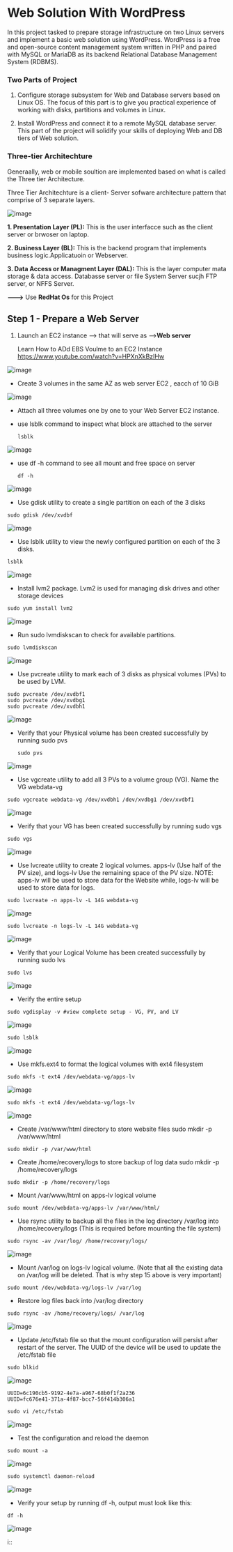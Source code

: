 # Web Solution With WordPress


In this project tasked to prepare storage infrastructure on two Linux servers and implement a basic web solution using WordPress. WordPress is a free and open-source content management system written in PHP and paired with MySQL or MariaDB as its backend Relational Database Management System (RDBMS).


### Two Parts of Project

1. Configure storage subsystem for Web and Database servers based on Linux OS. The focus of this part is to give you practical experience of working with disks, partitions and volumes in Linux.

2. Install WordPress and connect it to a remote MySQL database server. This part of the project will solidify your skills of deploying Web and DB tiers of Web solution.

### Three-tier Architechture

Generaally, web or mobile soultion are implemented based on what is called the Three tier Architecture.

Three Tier Architechture is a client- Server sofware architecture pattern that comprise of 3 separate layers.

![image](https://github.com/user-attachments/assets/3c8f1c84-343c-417d-b61c-3b6bcce7556f)



**1. Presentation Layer (PL):** This is the user interfacce such as the client server or brwoser on laptop.

**2. Business Layer (BL):**  This is the backend program that implements business logic.Applicatuoin or Webserver.

**3. Data Access or Managment Layer (DAL):** This is the layer computer mata storage & data access. Databasse server or file System Server sucjh FTP server, or NFFS Server.


**--->** Use **RedHat Os** for this Project

## Step 1 - Prepare a Web Server
1. Launch an EC2 instance --> that will serve as -->**Web server**

   Learn How to ADd EBS Voulme to an EC2 Instance https://www.youtube.com/watch?v=HPXnXkBzIHw

   
![image](https://github.com/user-attachments/assets/c45e449e-1e3d-4433-bffe-13ec03f36a99)

*    Create 3 volumes in the same AZ as web server EC2 , eacch of 10 GiB

![image](https://github.com/user-attachments/assets/3b65796b-acda-4968-8fb3-5aa5b1071352)

* Attach all three volumes one by one to your Web Server EC2 instance.
* use lsblk command to inspect what block are attached to the server

  ```
  lsblk
  ````
![image](https://github.com/user-attachments/assets/f4002bdc-66a5-468d-bc93-4163f10f65af)


* use df -h command to see all mount and free space on server
  ```
  df -h
  ```
  
![image](https://github.com/user-attachments/assets/90d1a877-d4a0-42f5-a5c7-dac61b30e98d)



* Use gdisk utility to create a single partition on each of the 3 disks
```
sudo gdisk /dev/xvdbf
```
![image](https://github.com/user-attachments/assets/2694dc96-00d2-402b-9208-f0ab9add179f)


* Use lsblk utility to view the newly configured partition on each of the 3 disks.
```
lsblk
```
![image](https://github.com/user-attachments/assets/18e19ffc-c58a-4ccc-9d2c-8045d8481a09)

* Install lvm2 package. Lvm2 is used for managing disk drives and other storage devices

```
sudo yum install lvm2
```
![image](https://github.com/user-attachments/assets/cb904063-2be1-47a3-b009-467f9fc04633)


* Run sudo lvmdiskscan to check for available partitions.
  
```
sudo lvmdiskscan
```
![image](https://github.com/user-attachments/assets/af63fa94-7cff-4550-aa83-743ee065caa3)

* Use pvcreate utility to mark each of 3 disks as physical volumes (PVs) to be used by LVM.
```
sudo pvcreate /dev/xvdbf1
sudo pvcreate /dev/xvdbg1
sudo pvcreate /dev/xvdbh1
```

![image](https://github.com/user-attachments/assets/5ae402d7-9975-43b4-816c-9327acabb61d)

* Verify that your Physical volume has been created successfully by running sudo pvs
  ```
  sudo pvs
  ```

![image](https://github.com/user-attachments/assets/70449c3c-511a-4da5-a979-cdc6f9497497)

* Use vgcreate utility to add all 3 PVs to a volume group (VG). Name the VG webdata-vg

```
sudo vgcreate webdata-vg /dev/xvdbh1 /dev/xvdbg1 /dev/xvdbf1
```
![image](https://github.com/user-attachments/assets/07d7f8f8-6061-4b79-85a9-c8ea43c522cc)

* Verify that your VG has been created successfully by running sudo vgs

```
sudo vgs
```
![image](https://github.com/user-attachments/assets/810c5bbb-b7da-49e6-b7e9-a345aa3407d2)



* Use lvcreate utility to create 2 logical volumes. apps-lv (Use half of the PV size), and logs-lv Use the remaining space of the PV size. NOTE: apps-lv will be used to store data for the Website while, logs-lv will be used to store data for logs.


```
sudo lvcreate -n apps-lv -L 14G webdata-vg
```
![image](https://github.com/user-attachments/assets/ad6a2d09-ebc8-40df-85f8-73603cd4485b)

```
sudo lvcreate -n logs-lv -L 14G webdata-vg
```
![image](https://github.com/user-attachments/assets/804622c8-940c-49d0-966d-a3cd7dd51c03)


* Verify that your Logical Volume has been created successfully by running sudo lvs

```
sudo lvs
```
![image](https://github.com/user-attachments/assets/d944432b-42aa-4197-8c2c-7008edca7912)

* Verify the entire setup
```
sudo vgdisplay -v #view complete setup - VG, PV, and LV
```

![image](https://github.com/user-attachments/assets/d414372a-5a83-4ebc-8d60-501dcfe8670d)
```
sudo lsblk 
```
![image](https://github.com/user-attachments/assets/ece88432-2498-460e-b667-b395c9a37a78)

* Use mkfs.ext4 to format the logical volumes with ext4 filesystem
```
sudo mkfs -t ext4 /dev/webdata-vg/apps-lv
```
![image](https://github.com/user-attachments/assets/2c8f8f97-ed7f-4f28-8bc5-2552a690cd28)

```
sudo mkfs -t ext4 /dev/webdata-vg/logs-lv
```
![image](https://github.com/user-attachments/assets/6431d36b-f7ef-4865-b285-f05a340667e7)

* Create /var/www/html directory to store website files sudo mkdir -p /var/www/html

```
sudo mkdir -p /var/www/html
```
 * Create /home/recovery/logs to store backup of log data sudo mkdir -p /home/recovery/logs
```
sudo mkdir -p /home/recovery/logs
```


* Mount /var/www/html on apps-lv logical volume
```
sudo mount /dev/webdata-vg/apps-lv /var/www/html/

```

* Use rsync utility to backup all the files in the log directory /var/log into /home/recovery/logs (This is required before mounting the file system)
```
sudo rsync -av /var/log/ /home/recovery/logs/
```
![image](https://github.com/user-attachments/assets/fbac7337-4bed-4fa2-8330-445d1877b008)



* Mount /var/log on logs-lv logical volume. (Note that all the existing data on /var/log will be deleted. That is why step 15 above is very important)

```
sudo mount /dev/webdata-vg/logs-lv /var/log

```
* Restore log files back into /var/log directory
```
sudo rsync -av /home/recovery/logs/ /var/log
```
![image](https://github.com/user-attachments/assets/b02de7cf-7499-48ac-a01a-be17b0b29b33)



* Update /etc/fstab file so that the mount configuration will persist after restart of the server.
The UUID of the device will be used to update the /etc/fstab file

```
sudo blkid

```
![image](https://github.com/user-attachments/assets/154f144d-57db-4517-908d-54184900a600)

```
UUID=6c190cb5-9192-4e7a-a967-68b0f1f2a236
UUID=fc676e41-371a-4f87-bcc7-56f414b306a1
```


```
sudo vi /etc/fstab
```

![image](https://github.com/user-attachments/assets/259c503c-b238-49ea-b998-f37d5999e7b2)




 * Test the configuration and reload the daemon

```
sudo mount -a
```
![image](https://github.com/user-attachments/assets/36d50653-ed80-4238-ae50-c5195b0d45cb)




```
sudo systemctl daemon-reload
```

![image](https://github.com/user-attachments/assets/5eda33b5-112d-4677-8e8e-d663357adf1f)




* Verify your setup by running df -h, output must look like this:
```
df -h
```
![image](https://github.com/user-attachments/assets/eba402f7-0246-44b7-9833-e545feaa17b5)
















i::
